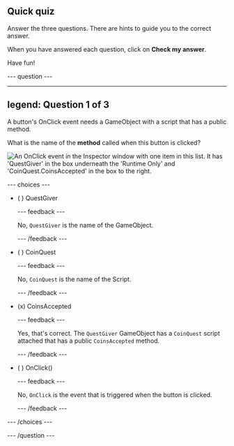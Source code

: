 ## Quick quiz

Answer the three questions. There are hints to guide you to the correct answer.

When you have answered each question, click on **Check my answer**.

Have fun!

--- question ---

---
legend: Question 1 of 3
---

A button's OnClick event needs a GameObject with a script that has a public method.

What is the name of the **method** called when this button is clicked?

![An OnClick event in the Inspector window with one item in this list. It has 'QuestGiver' in the box underneath the 'Runtime Only' and 'CoinQuest.CoinsAccepted' in the box to the right.](images/quiz-question.png)

--- choices ---

- ( ) QuestGiver

  --- feedback ---

  No, `QuestGiver` is the name of the GameObject.

  --- /feedback ---

- ( ) CoinQuest

  --- feedback ---

  No, `CoinQuest` is the name of the Script.

  --- /feedback ---

- (x) CoinsAccepted

  --- feedback ---

  Yes, that's correct. The `QuestGiver` GameObject has a `CoinQuest` script attached that has a public `CoinsAccepted` method.

  --- /feedback ---

- ( ) OnClick()

  --- feedback ---

  No, `OnClick` is the event that is triggered when the button is clicked.

  --- /feedback ---

--- /choices ---

--- /question ---

